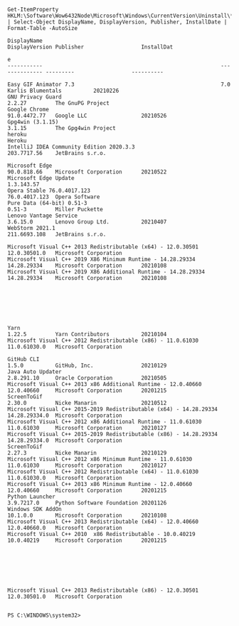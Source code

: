     Get-ItemProperty HKLM:\Software\Wow6432Node\Microsoft\Windows\CurrentVersion\Uninstall\* | Select-Object DisplayName, DisplayVersion, Publisher, InstallDate | Format-Table -AutoSize

    DisplayName                                                        DisplayVersion Publisher                  InstallDat
                                                                                                                 e
    -----------                                                        -------------- ---------                  ----------

    Easy GIF Animator 7.3                                              7.0            Karlis Blumentals          20210226
    GNU Privacy Guard                                                  2.2.27         The GnuPG Project
    Google Chrome                                                      91.0.4472.77   Google LLC                 20210526
    Gpg4win (3.1.15)                                                   3.1.15         The Gpg4win Project
    heroku                                                                            Heroku
    IntelliJ IDEA Community Edition 2020.3.3                           203.7717.56    JetBrains s.r.o.

    Microsoft Edge                                                     90.0.818.66    Microsoft Corporation      20210522
    Microsoft Edge Update                                              1.3.143.57
    Opera Stable 76.0.4017.123                                         76.0.4017.123  Opera Software
    Pure Data (64-bit) 0.51-3                                          0.51-3         Miller Puckette
    Lenovo Vantage Service                                             3.6.15.0       Lenovo Group Ltd.          20210407
    WebStorm 2021.1                                                    211.6693.108   JetBrains s.r.o.

    Microsoft Visual C++ 2013 Redistributable (x64) - 12.0.30501       12.0.30501.0   Microsoft Corporation
    Microsoft Visual C++ 2019 X86 Minimum Runtime - 14.28.29334        14.28.29334    Microsoft Corporation      20210108
    Microsoft Visual C++ 2019 X86 Additional Runtime - 14.28.29334     14.28.29334    Microsoft Corporation      20210108







    Yarn                                                               1.22.5         Yarn Contributors          20210104
    Microsoft Visual C++ 2012 Redistributable (x86) - 11.0.61030       11.0.61030.0   Microsoft Corporation

    GitHub CLI                                                         1.5.0          GitHub, Inc.               20210129
    Java Auto Updater                                                  2.8.291.10     Oracle Corporation         20210505
    Microsoft Visual C++ 2013 x86 Additional Runtime - 12.0.40660      12.0.40660     Microsoft Corporation      20201215
    ScreenToGif                                                        2.30.0         Nicke Manarin              20210512
    Microsoft Visual C++ 2015-2019 Redistributable (x64) - 14.28.29334 14.28.29334.0  Microsoft Corporation
    Microsoft Visual C++ 2012 x86 Additional Runtime - 11.0.61030      11.0.61030     Microsoft Corporation      20210127
    Microsoft Visual C++ 2015-2019 Redistributable (x86) - 14.28.29334 14.28.29334.0  Microsoft Corporation
    ScreenToGif                                                        2.27.3         Nicke Manarin              20210129
    Microsoft Visual C++ 2012 x86 Minimum Runtime - 11.0.61030         11.0.61030     Microsoft Corporation      20210127
    Microsoft Visual C++ 2012 Redistributable (x64) - 11.0.61030       11.0.61030.0   Microsoft Corporation
    Microsoft Visual C++ 2013 x86 Minimum Runtime - 12.0.40660         12.0.40660     Microsoft Corporation      20201215
    Python Launcher                                                    3.9.7217.0     Python Software Foundation 20201126
    Windows SDK AddOn                                                  10.1.0.0       Microsoft Corporation      20210108
    Microsoft Visual C++ 2013 Redistributable (x64) - 12.0.40660       12.0.40660.0   Microsoft Corporation
    Microsoft Visual C++ 2010  x86 Redistributable - 10.0.40219        10.0.40219     Microsoft Corporation      20201215







    Microsoft Visual C++ 2013 Redistributable (x86) - 12.0.30501       12.0.30501.0   Microsoft Corporation


    PS C:\WINDOWS\system32>
